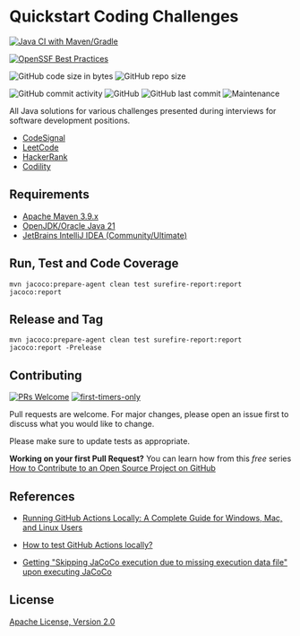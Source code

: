 # Quickstart Coding Challenges

[![Java CI with Maven/Gradle](https://github.com/shortthirdman/QuickStart-Coding-Challenges/actions/workflows/ci.yml/badge.svg?event=workflow_dispatch)](https://github.com/shortthirdman/QuickStart-Coding-Challenges/actions/workflows/ci.yml)

[![OpenSSF Best Practices](https://www.bestpractices.dev/projects/10415/badge)](https://www.bestpractices.dev/projects/10415)

![GitHub code size in bytes](https://img.shields.io/github/languages/code-size/shortthirdman/QuickStart-Coding-Challenges)	![GitHub repo size](https://img.shields.io/github/repo-size/shortthirdman/QuickStart-Coding-Challenges)

![GitHub commit activity](https://img.shields.io/github/commit-activity/w/shortthirdman/QuickStart-Coding-Challenges)	![GitHub](https://img.shields.io/github/license/shortthirdman/QuickStart-Coding-Challenges)	![GitHub last commit](https://img.shields.io/github/last-commit/shortthirdman/QuickStart-Coding-Challenges)	![Maintenance](https://img.shields.io/maintenance/yes/2024)

All Java solutions for various challenges presented during interviews for software development positions.

- [CodeSignal](https://app.codesignal.com)
- [LeetCode](https://leetcode.com)
- [HackerRank](https://hackerrank.com)
- [Codility](https://app.codility.com)

## Requirements

- [Apache Maven 3.9.x](https://maven.apache.org/)
- [OpenJDK/Oracle Java 21](https://www.oracle.com/java/technologies/downloads/)
- [JetBrains IntelliJ IDEA (Community/Ultimate)](https://www.jetbrains.com/idea/)


## Run, Test and Code Coverage

```shell
mvn jacoco:prepare-agent clean test surefire-report:report jacoco:report
```

## Release and Tag

```shell
mvn jacoco:prepare-agent clean test surefire-report:report jacoco:report -Prelease
```


## Contributing

[![PRs Welcome](https://img.shields.io/badge/PRs-welcome-brightgreen.svg?style=flat-square)](http://makeapullrequest.com)
[![first-timers-only](https://img.shields.io/badge/first--timers--only-friendly-blue.svg?style=flat-square)](https://www.firsttimersonly.com/)

Pull requests are welcome. For major changes, please open an issue first to discuss what you would like to change.

Please make sure to update tests as appropriate.

**Working on your first Pull Request?** You can learn how from this *free* series [How to Contribute to an Open Source Project on GitHub](https://kcd.im/pull-request)

## References

- [Running GitHub Actions Locally: A Complete Guide for Windows, Mac, and Linux Users](https://medium.com/debasishkumardas5/running-github-actions-locally-a-complete-guide-for-windows-mac-and-linux-users-34c45999c7cd)

- [How to test GitHub Actions locally?](https://www.browserstack.com/guide/test-github-actions-locally)

- [Getting "Skipping JaCoCo execution due to missing execution data file" upon executing JaCoCo](https://stackoverflow.com/questions/18107375/getting-skipping-jacoco-execution-due-to-missing-execution-data-file-upon-exec)

## License

[Apache License, Version 2.0](https://www.apache.org/licenses/LICENSE-2.0)
